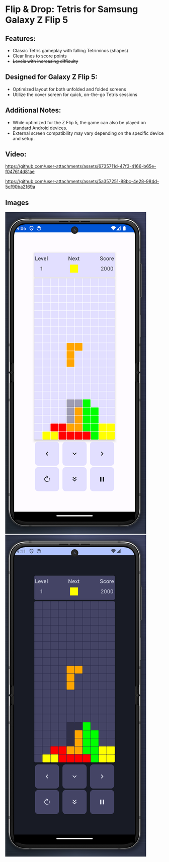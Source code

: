 # Flip & Drop: Tetris for Samsung Galaxy Z Flip 5

## Features:
- Classic Tetris gameplay with falling Tetriminos (shapes)
- Clear lines to score points
- ~~Levels with increasing difficulty~~

## Designed for Galaxy Z Flip 5:
- Optimized layout for both unfolded and folded screens
- Utilize the cover screen for quick, on-the-go Tetris sessions

## Additional Notes:
- While optimized for the Z Flip 5, the game can also be played on standard Android devices.
- External screen compatibility may vary depending on the specific device and setup.

## Video:
https://github.com/user-attachments/assets/6735711d-47f3-4166-b65e-f047614d81ae


https://github.com/user-attachments/assets/5a357251-88bc-4e28-984d-5cf90ba2169a

## Images
![Screenshot 1](Screenshots/TetrisLight.png)
![Screenshot 2](Screenshots/TetrisDark.png)
